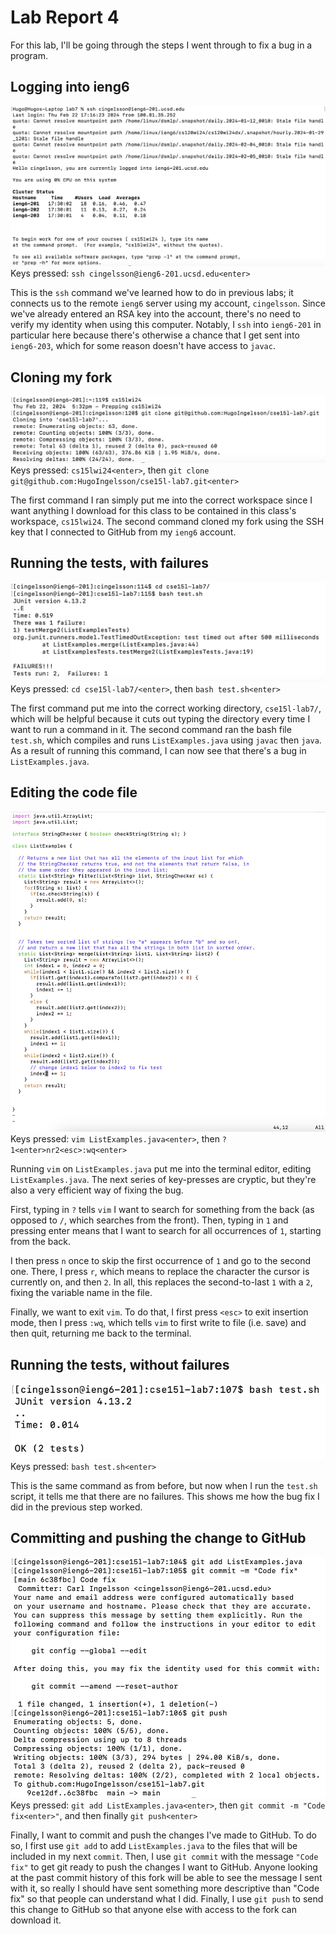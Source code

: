 # Lab Report 4
For this lab, I'll be going through the steps I went through to fix a bug in a program.

## Logging into ieng6
![Log into ieng6](ssh.png)
Keys pressed: `ssh cingelsson@ieng6-201.ucsd.edu<enter>`

This is the `ssh` command we've learned how to do in previous labs; it connects us to the remote `ieng6` server using my account, `cingelsson`. Since we've already entered an RSA key into the account, there's no need to verify my identity when using this computer. Notably, I `ssh` into `ieng6-201` in particular here because there's otherwise a chance that I get sent into `ieng6-203`, which for some reason doesn't have access to `javac`.

## Cloning my fork
![Clone fork](git_clone.png)
Keys pressed: `cs15lwi24<enter>`, then `git clone git@github.com:HugoIngelsson/cse15l-lab7.git<enter>`

The first command I ran simply put me into the correct workspace since I want anything I download for this class to be contained in this class's workspace, `cs15lwi24`. The second command cloned my fork using the SSH key that I connected to GitHub from my `ieng6` account. 

## Running the tests, with failures
![Failed test](test_failure.png)
Keys pressed: `cd cse15l-lab7/<enter>`, then `bash test.sh<enter>`

The first command put me into the correct working directory, `cse15l-lab7/`, which will be helpful because it cuts out typing the directory every time I want to run a command in it. The second command ran the bash file `test.sh`, which compiles and runs `ListExamples.java` using `javac` then `java`. As a result of running this command, I can now see that there's a bug in `ListExamples.java`.

## Editing the code file
![Using vim](vim.png)
Keys pressed: `vim ListExamples.java<enter>`, then `?1<enter>nr2<esc>:wq<enter>`

Running `vim` on `ListExamples.java` put me into the terminal editor, editing `ListExamples.java`. The next series of key-presses are cryptic, but they're also a very efficient way of fixing the bug.

First, typing in `?` tells `vim` I want to search for something from the back (as opposed to `/`, which searches from the front). Then, typing in `1` and pressing enter means that I want to search for all occurrences of `1`, starting from the back.

I then press `n` once to skip the first occurrence of `1` and go to the second one. There, I press `r`, which means to replace the character the cursor is currently on, and then `2`. In all, this replaces the second-to-last `1` with a `2`, fixing the variable name in the file.

Finally, we want to exit `vim`. To do that, I first press `<esc>` to exit insertion mode, then I press `:wq`, which tells `vim` to first write to file (i.e. save) and then quit, returning me back to the terminal.

## Running the tests, without failures
![Successful tests](test_success.png)
Keys pressed: `bash test.sh<enter>`

This is the same command as from before, but now when I run the `test.sh` script, it tells me that there are no failures. This shows me how the bug fix I did in the previous step worked.

## Committing and pushing the change to GitHub
![Adding, committing, and pushing](add_commit_push.png)
Keys pressed: `git add ListExamples.java<enter>`, then `git commit -m "Code fix<enter>"`, and then finally `git push<enter>`

Finally, I want to commit and push the changes I've made to GitHub. To do so, I first use `git add` to add `ListExamples.java` to the files that will be included in my next `commit`. Then, I use `git commit` with the message `"Code fix"` to get git ready to push the changes I want to GitHub. Anyone looking at the past commit history of this fork will be able to see the message I sent with it, so really I should have sent something more descriptive than "Code fix" so that people can understand what I did. Finally, I use `git push` to send this change to GitHub so that anyone else with access to the fork can download it.
